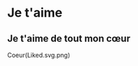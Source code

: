 # Je t'aime

## Je t'aime de tout mon cœur 

Coeur(Liked.svg.png)




































</section>

</article>



